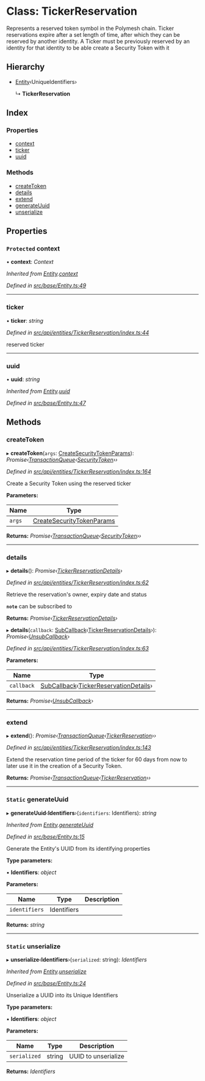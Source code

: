 # Class: TickerReservation

Represents a reserved token symbol in the Polymesh chain. Ticker reservations expire
after a set length of time, after which they can be reserved by another identity.
A Ticker must be previously reserved by an identity for that identity to be able create a Security Token with it

## Hierarchy

* [Entity](entity.md)‹UniqueIdentifiers›

  ↳ **TickerReservation**

## Index

### Properties

* [context](tickerreservation.md#protected-context)
* [ticker](tickerreservation.md#ticker)
* [uuid](tickerreservation.md#uuid)

### Methods

* [createToken](tickerreservation.md#createtoken)
* [details](tickerreservation.md#details)
* [extend](tickerreservation.md#extend)
* [generateUuid](tickerreservation.md#static-generateuuid)
* [unserialize](tickerreservation.md#static-unserialize)

## Properties

### `Protected` context

• **context**: *Context*

*Inherited from [Entity](entity.md).[context](entity.md#protected-context)*

*Defined in [src/base/Entity.ts:49](https://github.com/PolymathNetwork/polymesh-sdk/blob/41410c6/src/base/Entity.ts#L49)*

___

###  ticker

• **ticker**: *string*

*Defined in [src/api/entities/TickerReservation/index.ts:44](https://github.com/PolymathNetwork/polymesh-sdk/blob/41410c6/src/api/entities/TickerReservation/index.ts#L44)*

reserved ticker

___

###  uuid

• **uuid**: *string*

*Inherited from [Entity](entity.md).[uuid](entity.md#uuid)*

*Defined in [src/base/Entity.ts:47](https://github.com/PolymathNetwork/polymesh-sdk/blob/41410c6/src/base/Entity.ts#L47)*

## Methods

###  createToken

▸ **createToken**(`args`: [CreateSecurityTokenParams](../interfaces/createsecuritytokenparams.md)): *Promise‹[TransactionQueue](transactionqueue.md)‹[SecurityToken](securitytoken.md)››*

*Defined in [src/api/entities/TickerReservation/index.ts:164](https://github.com/PolymathNetwork/polymesh-sdk/blob/41410c6/src/api/entities/TickerReservation/index.ts#L164)*

Create a Security Token using the reserved ticker

**Parameters:**

Name | Type |
------ | ------ |
`args` | [CreateSecurityTokenParams](../interfaces/createsecuritytokenparams.md) |

**Returns:** *Promise‹[TransactionQueue](transactionqueue.md)‹[SecurityToken](securitytoken.md)››*

___

###  details

▸ **details**(): *Promise‹[TickerReservationDetails](../interfaces/tickerreservationdetails.md)›*

*Defined in [src/api/entities/TickerReservation/index.ts:62](https://github.com/PolymathNetwork/polymesh-sdk/blob/41410c6/src/api/entities/TickerReservation/index.ts#L62)*

Retrieve the reservation's owner, expiry date and status

**`note`** can be subscribed to

**Returns:** *Promise‹[TickerReservationDetails](../interfaces/tickerreservationdetails.md)›*

▸ **details**(`callback`: [SubCallback](../globals.md#subcallback)‹[TickerReservationDetails](../interfaces/tickerreservationdetails.md)›): *Promise‹[UnsubCallback](../globals.md#unsubcallback)›*

*Defined in [src/api/entities/TickerReservation/index.ts:63](https://github.com/PolymathNetwork/polymesh-sdk/blob/41410c6/src/api/entities/TickerReservation/index.ts#L63)*

**Parameters:**

Name | Type |
------ | ------ |
`callback` | [SubCallback](../globals.md#subcallback)‹[TickerReservationDetails](../interfaces/tickerreservationdetails.md)› |

**Returns:** *Promise‹[UnsubCallback](../globals.md#unsubcallback)›*

___

###  extend

▸ **extend**(): *Promise‹[TransactionQueue](transactionqueue.md)‹[TickerReservation](tickerreservation.md)››*

*Defined in [src/api/entities/TickerReservation/index.ts:143](https://github.com/PolymathNetwork/polymesh-sdk/blob/41410c6/src/api/entities/TickerReservation/index.ts#L143)*

Extend the reservation time period of the ticker for 60 days from now
to later use it in the creation of a Security Token.

**Returns:** *Promise‹[TransactionQueue](transactionqueue.md)‹[TickerReservation](tickerreservation.md)››*

___

### `Static` generateUuid

▸ **generateUuid**‹**Identifiers**›(`identifiers`: Identifiers): *string*

*Inherited from [Entity](entity.md).[generateUuid](entity.md#static-generateuuid)*

*Defined in [src/base/Entity.ts:15](https://github.com/PolymathNetwork/polymesh-sdk/blob/41410c6/src/base/Entity.ts#L15)*

Generate the Entity's UUID from its identifying properties

**Type parameters:**

▪ **Identifiers**: *object*

**Parameters:**

Name | Type | Description |
------ | ------ | ------ |
`identifiers` | Identifiers |   |

**Returns:** *string*

___

### `Static` unserialize

▸ **unserialize**‹**Identifiers**›(`serialized`: string): *Identifiers*

*Inherited from [Entity](entity.md).[unserialize](entity.md#static-unserialize)*

*Defined in [src/base/Entity.ts:24](https://github.com/PolymathNetwork/polymesh-sdk/blob/41410c6/src/base/Entity.ts#L24)*

Unserialize a UUID into its Unique Identifiers

**Type parameters:**

▪ **Identifiers**: *object*

**Parameters:**

Name | Type | Description |
------ | ------ | ------ |
`serialized` | string | UUID to unserialize  |

**Returns:** *Identifiers*
